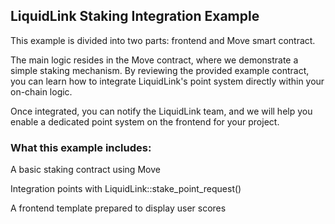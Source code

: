## LiquidLink Staking Integration Example
This example is divided into two parts: frontend and Move smart contract.

The main logic resides in the Move contract, where we demonstrate a simple staking mechanism.
By reviewing the provided example contract, you can learn how to integrate LiquidLink's point system directly within your on-chain logic.

Once integrated, you can notify the LiquidLink team, and we will help you enable a dedicated point system on the frontend for your project.


### What this example includes:
A basic staking contract using Move

Integration points with LiquidLink::stake_point_request()

A frontend template prepared to display user scores